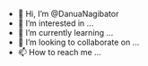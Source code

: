 - 👋 Hi, I’m @DanuaNagibator
- 👀 I’m interested in ...
- 🌱 I’m currently learning ...
- 💞️ I’m looking to collaborate on ...
- 📫 How to reach me ...

<!---
DanuaNagibator/DanuaNagibator is a ✨ special ✨ repository because its `README.md` (this file) appears on your GitHub profile.
You can click the Preview link to take a look at your changes.
--->
